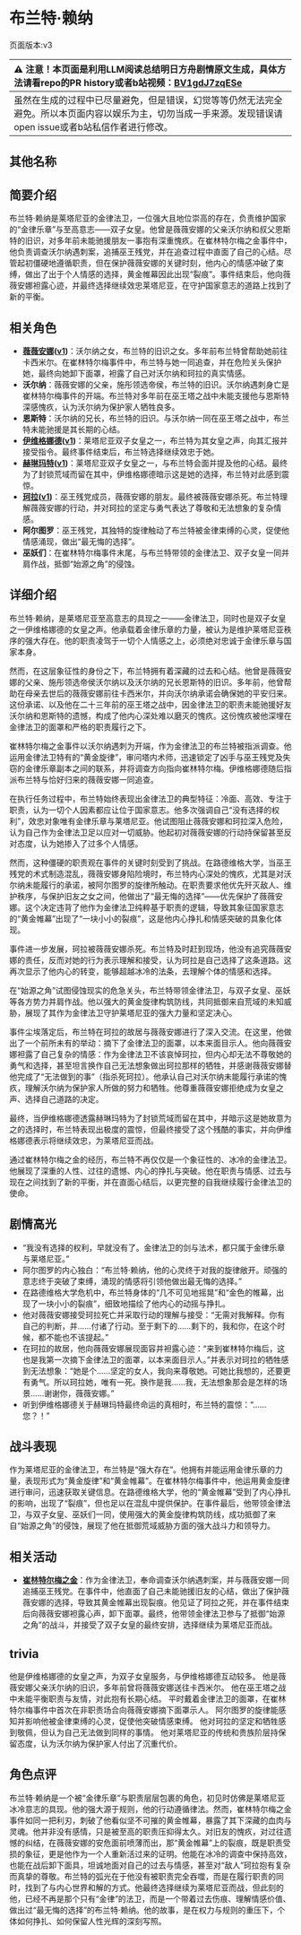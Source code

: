 # 布兰特·赖纳
页面版本:v3
 

| :warning: 注意！本页面是利用LLM阅读总结明日方舟剧情原文生成，具体方法请看repo的PR history或者b站视频：[BV1gdJ7zqESe](https://www.bilibili.com/video/BV1gdJ7zqESe/)         |
|:----------------------------|
| 虽然在生成的过程中已尽量避免，但是错误，幻觉等等仍然无法完全避免。所以本页面内容以娱乐为主，切勿当成一手来源。发现错误请open issue或者b站私信作者进行修改。|



## 其他名称

## 简要介绍
布兰特·赖纳是莱塔尼亚的金律法卫，一位强大且地位崇高的存在，负责维护国家的“金律乐章”与至高意志——双子女皇。他曾是薇薇安娜的父亲沃尔纳和叔父恩斯特的旧识，对多年前未能驰援朋友一事抱有深重愧疚。在崔林特尔梅之金事件中，他负责调查沃尔纳遇刺案，追捕巫王残党，并在追查过程中直面了自己的心结。尽管起初僵硬地遵循职责，但在保护薇薇安娜的关键时刻，他内心的情感冲破了束缚，做出了出于个人情感的选择，黄金帷幕因此出现“裂痕”。事件结束后，他向薇薇安娜袒露心迹，并最终选择继续效忠莱塔尼亚，在守护国家意志的道路上找到了新的平衡。
## 相关角色
-   **[薇薇安娜](char_4098_vvana.md)([v1](../chars/char_4098_vvana.md))**：沃尔纳之女，布兰特的旧识之女。多年前布兰特曾帮助她前往卡西米尔。在崔林特尔梅事件中，布兰特与她一同追查，并在危险关头保护她，最终向她卸下面罩，袒露了自己对沃尔纳和珂拉的真实情感。
-   **沃尔纳**：薇薇安娜的父亲，施彤领选帝侯，布兰特的旧识。沃尔纳遇刺身亡是崔林特尔梅事件的开端。布兰特对多年前在巫王塔之战中未能支援他与恩斯特深感愧疚，认为沃尔纳为保护家人牺牲良多。
-   **恩斯特**：沃尔纳的兄长，布兰特的旧识。与沃尔纳一同在巫王塔之战中，布兰特未能驰援是其长期的心结。
-   **[伊维格娜德](extended_char_yi_wei_ge_na_de.md)([v1](../chars/extended_char_yi_wei_ge_na_de.md))**：莱塔尼亚双子女皇之一，布兰特为其女皇之声，向其汇报并接受指令。最终事件结束后，布兰特选择继续效忠于她。
-   **[赫琳玛特](extended_char_he_lin_ma_te.md)([v1](../chars/extended_char_he_lin_ma_te.md))**：莱塔尼亚双子女皇之一，与布兰特会面并提及他的心结。最终为了封锁荒域而留在其中，伊维格娜德暗示这是她的选择，布兰特对此感到震惊。
-   **[珂拉](extended_char_ke_la.md)([v1](../chars/extended_char_ke_la.md))**：巫王残党成员，薇薇安娜的朋友。最终被薇薇安娜杀死。布兰特理解薇薇安娜的行动，并对珂拉的坚定与勇气表达了尊敬和无法想象的复杂情感。
-   **阿尔图罗**：巫王残党，其独特的旋律触动了布兰特被金律束缚的心灵，促使他情感涌现，做出“最无悔的选择”。
-   **巫妖们**：在崔林特尔梅事件末尾，与布兰特带领的金律法卫、双子女皇一同并肩作战，抵御“始源之角”的侵蚀。
## 详细介绍
布兰特·赖纳，是莱塔尼亚至高意志的具现之一——金律法卫，同时也是双子女皇之一伊维格娜德的女皇之声。他承载着金律乐章的力量，被认为是维护莱塔尼亚秩序的强大存在。他的职责凌驾于一切个人情感之上，必须绝对忠诚于金律乐章与国家本身。

然而，在这层象征性的身份之下，布兰特拥有着深藏的过去和心结。他曾是薇薇安娜的父亲、施彤领选帝侯沃尔纳以及沃尔纳的兄长恩斯特的旧识。多年前，他曾帮助在母亲去世后的薇薇安娜前往卡西米尔，并向沃尔纳承诺会确保她的平安归来。这份承诺、以及他在二十三年前的巫王塔之战中，因金律法卫的职责未能驰援好友沃尔纳和恩斯特的遗憾，构成了他内心深处难以磨灭的愧疚。这份愧疚被他深埋在金律法卫的面罩和严格的职责履行之下。

崔林特尔梅之金事件以沃尔纳遇刺为开端，作为金律法卫的布兰特被指派调查。他运用金律法卫特有的“黄金旋律”，审问塔内术师，迅速锁定了凶手与巫王残党及失窃的金律乐章副本之间的联系，并将调查方向指向崔林特尔梅。伊维格娜德随后指派布兰特与恰好归来的薇薇安娜一同追查。

在执行任务过程中，布兰特始终表现出金律法卫的典型特征：冷面、高效、专注于职责，认为一切个人因素都应让位于国家意志。他多次强调自己“没有选择的权利”，效忠对象唯有金律乐章与莱塔尼亚。他试图阻止薇薇安娜和珂拉深入危险，认为自己作为金律法卫足以应对一切威胁。他起初对薇薇安娜的行动持保留甚至反对态度，认为她掺入了过多个人情感。

然而，这种僵硬的职责观在事件的关键时刻受到了挑战。在路德维格大学，当巫王残党的术式制造混乱，薇薇安娜身陷险境时，布兰特内心深处的愧疚，尤其是对沃尔纳未能履行的承诺，被阿尔图罗的旋律所触动。在职责要求他优先歼灭敌人、维护秩序，与保护旧友之女之间，他做出了“最无悔的选择”——优先保护了薇薇安娜。这个决定违背了他作为金律法卫纯粹基于职责的逻辑，导致其象征国家意志的“黄金帷幕”出现了“一块小小的裂痕”，这是他内心挣扎和情感突破的具象化体现。

事件进一步发展，珂拉被薇薇安娜杀死。布兰特及时赶到现场，他没有追究薇薇安娜的责任，反而对她的行为表示理解和接受，认为珂拉是自己选择了这条道路。这再次显示了他内心的转变，能够超越冰冷的法条，去理解个体的情感和选择。

在“始源之角”试图侵蚀现实的危急关头，布兰特带领金律法卫，与双子女皇、巫妖等各方势力并肩作战。他以强大的黄金旋律构筑防线，共同抵御来自荒域的未知威胁，展现了其作为金律法卫守护莱塔尼亚的强大力量和坚定决心。

事件尘埃落定后，布兰特在珂拉的故居与薇薇安娜进行了深入交流。在这里，他做出了一个前所未有的举动：摘下了金律法卫的面罩，以本来面目示人。他向薇薇安娜袒露了自己复杂的情感：作为金律法卫不该哀悼珂拉，但内心却无法不尊敬她的勇气和选择，甚至坦言换作自己无法想象做出珂拉那样的牺牲，并感谢薇薇安娜替他完成了“无法做到的事”（指杀死珂拉）。他承认自己对沃尔纳未能履行承诺的愧疚，理解沃尔纳为保护家人所做的努力和牺牲。他尊重薇薇安娜拒绝成为女皇之声、选择自己道路的决定。

最终，当伊维格娜德透露赫琳玛特为了封锁荒域而留在其中，并暗示这是她故意为之的选择时，布兰特表现出极度的震惊，但最终接受了这个残酷的事实，并向伊维格娜德表示将继续效忠，为莱塔尼亚而战。

通过崔林特尔梅之金的经历，布兰特不再仅仅是一个象征性的、冰冷的金律法卫。他展现了深重的人性、过往的遗憾、内心的挣扎与突破。他在职责与情感、过去与现在之间找到了新的平衡，并在直面心结后，以更完整的自我继续履行金律法卫的使命。
## 剧情高光
*   “我没有选择的权利，早就没有了。金律法卫的剑与法术，都只属于金律乐章与莱塔尼亚。”
*   阿尔图罗的内心独白：“布兰特·赖纳，他的心灵终于对我的旋律敞开。顽强的意志终于突破了束缚，涌现的情感将引领他做出最无悔的选择。”
*   在路德维格大学危机中，布兰特身体的“几不可见地摇晃”和“金色的帷幕，出现了一块小小的裂痕”，细致地描绘了他内心的动摇与挣扎。
*   他对薇薇安娜接受珂拉死亡并采取行动的理解与接受：“无需对我解释。你有自己的判断，并......付诸了行动。至于剩下的......剩下的，我和你，在这个时候，都不能也不该提起。”
*   在珂拉的故居，他向薇薇安娜展现面容并袒露心迹：“来到崔林特尔梅后，这也是我第一次摘下金律法卫的面罩，以本来面目示人。”并表示对珂拉的牺牲感到无法想象：“她是个......坚定的女人，我向来尊敬她。可她比我想的，还要更有勇气。所以珂拉她，唯有一死。换作是我......我，无法想象那会是怎样的场景......谢谢你，薇薇安娜。”
*   听到伊维格娜德关于赫琳玛特最终命运的真相时，布兰特的震惊：“......您？！”
## 战斗表现
作为莱塔尼亚的金律法卫，布兰特是“强大存在”。他拥有并能运用金律乐章的力量，表现形式为“黄金旋律”和“黄金帷幕”。在崔林特尔梅事件中，他运用黄金旋律进行审问，迅速获取关键信息。在路德维格大学，他的“黄金帷幕”受到了内心挣扎的影响，出现了“裂痕”，但也足以在混乱中提供保护。在事件最后，他带领金律法卫，与双子女皇、巫妖们一同，使用强大的黄金旋律构筑防线，成功抵御了来自“始源之角”的侵蚀，展现了他在抵御荒域威胁方面的强大战斗力和领导力。
## 相关活动
-   **[崔林特尔梅之金](../stories/act29side.md)**：作为金律法卫，奉命调查沃尔纳遇刺案，并与薇薇安娜一同追捕巫王残党。在事件中，他直面了自己未能驰援旧友的心结，做出了保护薇薇安娜的选择，导致其黄金帷幕出现裂痕。他见证了珂拉之死，并在事件结束后向薇薇安娜袒露心声，卸下面罩。最终，他带领金律法卫参与了抵御“始源之角”的战斗，并接受了双子女皇的最终安排，选择继续为莱塔尼亚而战。
## trivia
他是伊维格娜德的女皇之声，为双子女皇服务，与伊维格娜德互动较多。
他是薇薇安娜父亲沃尔纳的旧识，多年前曾将薇薇安娜送往卡西米尔。
他在巫王塔之战中未能平衡职责与友情，对此抱有长期心结。
平时戴着金律法卫的面罩，在崔林特尔梅事件中首次在非职责场合向薇薇安娜摘下面罩示人。
阿尔图罗的旋律能感知并影响他被金律束缚的心灵，促使他突破情感束缚。
他对珂拉的坚定和牺牲感到敬佩，但认为自己无法做到同样的事情。
他对莱塔尼亚的传统和贵族阶层持保留态度，认为沃尔纳为保护家人付出了沉重代价。
## 角色点评
布兰特·赖纳是一个被“金律乐章”与职责层层包裹的角色，初见时仿佛是莱塔尼亚冰冷意志的具现。他的强大源于规则，他的行动遵循律法。然而，崔林特尔梅之金事件如同一把利刃，刺破了他看似坚不可摧的黄金帷幕，暴露了其下深藏的血肉与灵魂。他并非没有感情，只是被至高的职责压抑得太久。对旧友的愧疚，对过往遗憾的纠结，在薇薇安娜的安危面前喷薄而出，那“黄金帷幕”上的裂痕，既是职责受损的象征，更是他作为一个人重新活过来的证明。他能在冰冷的调查中保持高效，也能在战后卸下面具，坦诚地面对自己的过去与情感，甚至对“敌人”珂拉抱有复杂而真挚的尊敬。布兰特的弧光在于他没有被职责完全吞噬，而是在履行职责的同时，找到了与内心世界和解的方式。他最终选择继续为莱塔尼亚而战，但此刻的他，已经不再是那个只有“金律”的法卫，而是一个带着过去伤痕、理解情感价值、做出过“最无悔的选择”的布兰特·赖纳。他的故事，是在权力与规则的重压下，个体如何挣扎、如何保留人性光辉的深刻写照。